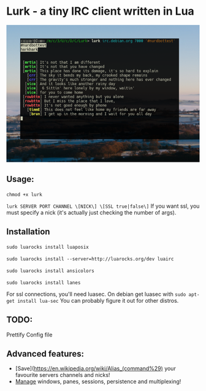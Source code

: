 # Lurk - a tiny IRC client written in Lua

![lurk screenshot](https://raw.githubusercontent.com/therainingmonkey/lurk/master/LurkScreenshot.png)

## Usage:
`chmod +x lurk`

`lurk SERVER PORT CHANNEL \[NICK\] \[SSL true|false\]`
If you want ssl, you must specify a nick (it's actually just checking the number of args). 

## Installation

`sudo luarocks install luaposix`

`sudo luarocks install --server=http://luarocks.org/dev luairc`

`sudo luarocks install ansicolors`

`sudo luarocks install lanes`

For ssl connections, you'll need luasec. On debian get luasec with 
`sudo apt-get install lua-sec`
You can probably figure it out for other distros.

## TODO:
Prettify
Config file

## Advanced features:
* [Save](https://en.wikipedia.org/wiki/Alias_(command%29) your favourite servers channels and nicks!
* [Manage](https://leanpub.com/the-tao-of-tmux/read) windows, panes, sessions, persistence and multiplexing!
